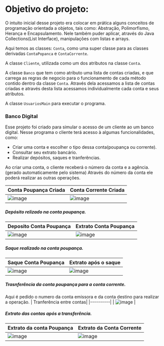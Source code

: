 # Objetivo do projeto:
O intuito inicial desse projeto era colocar em prática alguns conceitos de programação orientada a objetos, tais como: Abstração, Polimorfismo,
Herança e Encapsulamento. Nele também puder aplicar, através do Java Collections(List Interface), manipulações com listas e arrays.

Aqui temos as classes: `Conta`, como uma super classe para as classes derivadas `ContaPopanca` e `ContaCorrente`.


A classe `Cliente`, utilizada como um dos atributos na classe `Conta`.


A classe `Banco` que tem como atributo uma lista de contas criadas, e que carrega as regras de negocio para o funcionamento de cada método contido dentro da classe `Conta`. Através dela acessamos a lista
de contas criadas e através desta lista acessamos individualmente cada conta e seus atributos.

A classe `UsuariosMain` para executar o programa. 

### Banco Digital
Esse projeto foi criado para simular o acesso de um cliente ao um banco digital. 
Nesse programa o cliente terá acesso à algumas funcionalidades, como: 
- Criar uma conta e escolher o tipo dessa conta(poupança ou corrente).
- Consultar seu extrato bancário.
- Realizar depósitos, saques e tranferências.

Ao criar uma conta, o cliente receberá o número da conta e a agência.(gerado automaticamente pelo sistema)
Através do número da conta ele poderá realizar as outras operações.


| Conta Poupança Criada | Conta Corrente Criada |
|----------|----------|
| ![image](https://github.com/user-attachments/assets/8dbd9eb4-e38b-4aa2-8503-1562e65f502f) | ![image](https://github.com/user-attachments/assets/55485b94-174f-456d-a6d8-96804be8081c)

##### Depósito relizado na conta poupança.
| Deposito Conta Poupança| Extrato Conta Poupança|
|----------|----------|
| ![image](https://github.com/user-attachments/assets/081e7189-7b07-4d74-9f8d-2ba007192977) | ![image](https://github.com/user-attachments/assets/76c89313-1b04-4233-bec0-f746e0d41450)
##### Saque realizado na conta poupança.
| Saque Conta Poupança| Extrato após o saque|
|----------|----------|
| ![image](https://github.com/user-attachments/assets/afbb77ea-a081-4771-bd6f-fc1094def64d) | ![image](https://github.com/user-attachments/assets/c18b5b87-8855-4f6b-8396-00b8df3571f4)
##### Trasnferência da conta poupança para a conta corrente.
Aqui é pedido o numero da conta emissora e da conta destino para realizar a operação.
| Tranferência entre contas|
|----------|
| ![image](https://github.com/user-attachments/assets/9fd6c2b4-eacf-4f93-b03a-1c22030d1848) |
##### Extrato das contas após a transferência.
| Extrato da conta Poupança| Extrato da Conta Corrente|
|----------|----------|
| ![image](https://github.com/user-attachments/assets/afbb77ea-a081-4771-bd6f-fc1094def64d) | ![image](https://github.com/user-attachments/assets/c18b5b87-8855-4f6b-8396-00b8df3571f4)










